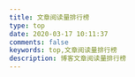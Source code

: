 ```yaml
---
title: 文章阅读量排行榜
type: top
date: 2020-03-17 10:11:37
comments: false
keywords: top,文章阅读量排行榜
description: 博客文章阅读量排行榜
---
```


<style>.post-description { display: none; }</style>

<div id="top"></div>
<script src="https://cdn1.lncld.net/static/js/av-core-mini-0.6.4.js"></script>
<script>AV.initialize("PNS4giXtrg20IMnwK4FkySYk-gzGzoHsz", "OFT996P6mikqInfTWwlvVef7");</script> 

<script type="text/javascript">
  var time=0
  var title=""
  var url=""
  var query = new AV.Query('Counter');
  query.notEqualTo('id',0);
  query.descending('time'); //结果按阅读次数降序排序
  query.limit(1000); //最终只返回1000条结果
  query.find().then(function (todo) {
    for (var i=0;i<1000;i++){
      var result=todo[i].attributes;
      time=result.time;
      title=result.title;
      url=result.url;
      var content="<p>"+"<font color='#1C1C1C'>"+"【文章热度:"+time+"℃】"+"</font>"+"<a href='"+"https://www.sissioy.com"+url+"'>"+title+"</a>"+"</p>";
      document.getElementById("top").innerHTML+=content
    }
  }, function (error) {
    console.log("error");
  });
</script>